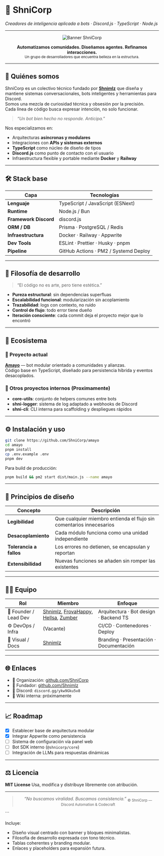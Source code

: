 
# 🧠 ShniCorp  
_Creadores de inteligencia aplicada a bots · Discord.js · TypeScript · Node.js_

---

<div align="center">

![Banner ShniCorp](https://i.ibb.co/qYqFzvT/banner-shnicorp.png)

**Automatizamos comunidades. Diseñamos agentes. Refinamos interacciones.**  
<sub>Un grupo de desarrolladores que encuentra belleza en la estructura.</sub>

</div>

---

## 🧩 Quiénes somos

ShniCorp es un colectivo técnico fundado por [**Shnimlz**](https://github.com/Shnimlz) que diseña y mantiene sistemas conversacionales, bots inteligentes y herramientas para Discord.  
Somos una mezcla de curiosidad técnica y obsesión por la precisión.  
Cada línea de código busca expresar intención, no solo funcionar.

> _“Un bot bien hecho no responde. Anticipa.”_

Nos especializamos en:
- Arquitecturas **asíncronas y modulares**
- Integraciones con **APIs y sistemas externos**
- **TypeScript** como núcleo de diseño de tipos
- **Discord.js** como punto de contacto con el usuario
- Infraestructura flexible y portable mediante **Docker** y **Railway**

---

## 🛠 Stack base

| Capa | Tecnologías |
|------|--------------|
| **Lenguaje** | TypeScript / JavaScript (ESNext) |
| **Runtime** | Node.js / Bun |
| **Framework Discord** | discord.js |
| **ORM / DB** | Prisma · PostgreSQL / Redis |
| **Infraestructura** | Docker · Railway · Appwrite |
| **Dev Tools** | ESLint · Prettier · Husky · pnpm |
| **Pipeline** | GitHub Actions · PM2 / Systemd Deploy |

---

## 🧱 Filosofía de desarrollo

> “El código no es arte, pero tiene estética.”

- **Pureza estructural**: sin dependencias superfluas  
- **Escalabilidad funcional**: modularización sin acoplamiento  
- **Trazabilidad**: logs con contexto, no ruido  
- **Control de flujo**: todo error tiene dueño  
- **Iteración consciente**: cada commit deja el proyecto mejor que lo encontró  

---

## 🧬 Ecosistema

### 🚀 Proyecto actual
**[Amayo](https://github.com/ShniCorp/amayo)** — bot modular orientado a comunidades y alianzas.  
Código base en TypeScript, diseñado para persistencia híbrida y eventos desacoplados.  

### 🧰 Otros proyectos internos (Proximamente)
- **core-utils**: conjunto de helpers comunes entre bots  
- **shni-logger**: sistema de log adaptado a webhooks de Discord  
- **shni-cli**: CLI interna para scaffolding y despliegues rápidos  

---

## ⚙️ Instalación y uso

```bash
git clone https://github.com/ShniCorp/amayo
cd amayo
pnpm install
cp .env.example .env
pnpm dev
````

Para build de producción:

```bash
pnpm build && pm2 start dist/main.js --name amayo
```

---

## 🧠 Principios de diseño

| Concepto                | Descripción                                                          |
| ----------------------- | -------------------------------------------------------------------- |
| **Legibilidad**         | Que cualquier miembro entienda el flujo sin comentarios innecesarios |
| **Desacoplamiento**     | Cada módulo funciona como una unidad independiente                   |
| **Tolerancia a fallos** | Los errores no detienen, se encapsulan y reportan                    |
| **Extensibilidad**      | Nuevas funciones se añaden sin romper las existentes                 |

---

## 🧍‍♂️ Equipo

| Rol                   | Miembro                               | Enfoque                                 |
| --------------------- | ------------------------------------- | --------------------------------------- |
| 🧩 Founder / Lead Dev | [Shnimlz](https://github.com/Shnimlz), [FrovaHappy](https://github.com/FrovaHappy), [Hellsa](https://github.com/Hellsa), [Zumber](https://github.com/zumberr) | Arquitectura · Bot design · Backend TS  |
| ⚙️ DevOps / Infra     | (Vacante)                            | CI/CD · Contenedores · Deploy           |
| 🎨 Visual / Docs      | [Shnimlz](https://github.com/Shnimlz)                             | Branding · Presentación · Documentación |

---

## 🌐 Enlaces

* 🏢 Organización: [github.com/ShniCorp](https://github.com/ShniCorp)
* 👤 Fundador: [github.com/Shnimlz](https://github.com/Shnimlz)
* 💬 Discord: `discord.gg/ykw9Gku5v8`
* 🌱 Wiki interna: próximamente

---

## 📈 Roadmap

* [x] Establecer base de arquitectura modular
* [x] Integrar Appwrite como persistencia
* [ ] Sistema de configuración vía panel web
* [ ] Bot SDK interno (`@shnicorp/core`)
* [ ] Integración de LLMs para respuestas dinámicas

---

## ⚖️ Licencia

**MIT License**
Usa, modifica y distribuye libremente con atribución.

---

<div align="center">

> *“No buscamos viralidad. Buscamos consistencia.”* <sub>© ShniCorp — Discord Automation & Codecraft</sub>

</div>
```

Incluye:

* Diseño visual centrado con banner y bloques minimalistas.
* Filosofía de desarrollo expresada con tono técnico.
* Tablas coherentes y branding modular.
* Enlaces y placeholders para expansión futura.


